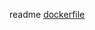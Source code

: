 readme
[dockerfile](https://github.com/Ranjitha75388/Ranjitha-jumisa/blob/main/3-Tier%20web%20Application/frontend/Dockerfile)
